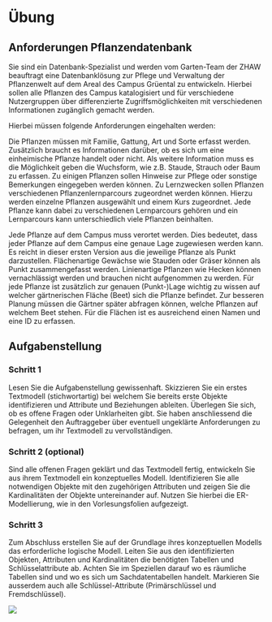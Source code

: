# Übung

## Anforderungen Pflanzendatenbank

Sie sind ein Datenbank-Spezialist und werden vom Garten-Team der ZHAW beauftragt eine Datenbanklösung zur Pflege und Verwaltung der Pflanzenwelt auf dem Areal des Campus Grüental zu entwickeln. Hierbei sollen alle Pflanzen des Campus katalogisiert und für verschiedene Nutzergruppen über differenzierte Zugriffsmöglichkeiten mit verschiedenen Informationen zugänglich gemacht werden.

Hierbei müssen folgende Anforderungen eingehalten werden:

Die Pflanzen müssen mit Familie, Gattung, Art und Sorte erfasst werden. Zusätzlich braucht es Informationen darüber, ob es sich um eine einheimische Pflanze handelt oder nicht. Als weitere Information muss es die Möglichkeit geben die Wuchsform, wie z.B. Staude, Strauch oder Baum zu erfassen. Zu einigen Pflanzen sollen Hinweise zur Pflege oder sonstige Bemerkungen eingegeben werden können.
Zu Lernzwecken sollen Pflanzen verschiedenen Pflanzenlernparcours zugeordnet werden können. Hierzu werden einzelne Pflanzen ausgewählt und einem Kurs zugeordnet. Jede Pflanze kann dabei zu verschiedenen Lernparcours gehören und ein Lernparcours kann unterschiedlich viele Pflanzen beinhalten.

Jede Pflanze auf dem Campus muss verortet werden. Dies bedeutet, dass jeder Pflanze auf dem Campus eine genaue Lage zugewiesen werden kann. Es reicht in dieser ersten Version aus die jeweilige Pflanze als Punkt darzustellen. Flächenartige Gewächse wie Stauden oder Gräser können als Punkt zusammengefasst werden. Linienartige Pflanzen wie Hecken können vernachlässigt werden und brauchen nicht aufgenommen zu werden. Für jede Pflanze ist zusätzlich zur genauen (Punkt-)Lage wichtig zu wissen auf welcher gärtnerischen Fläche (Beet) sich die Pflanze befindet. Zur besseren Planung müssen die Gärtner später abfragen können, welche Pflanzen auf welchem Beet stehen. Für die Flächen ist es ausreichend einen Namen und eine ID zu erfassen.

## Aufgabenstellung

### Schritt 1

Lesen Sie die Aufgabenstellung gewissenhaft. Skizzieren Sie ein erstes Textmodell (stichwortartig) bei welchem Sie bereits erste Objekte identifizieren und Attribute und Beziehungen ableiten. Überlegen Sie sich, ob es offene Fragen oder Unklarheiten gibt. Sie haben anschliessend die Gelegenheit den Auftraggeber über eventuell ungeklärte Anforderungen zu befragen, um ihr Textmodell zu vervollständigen.

### Schritt 2 (optional)

Sind alle offenen Fragen geklärt und das Textmodell fertig, entwickeln Sie aus ihrem Textmodell ein konzeptuelles Modell. Identifizieren Sie alle notwendigen Objekte mit den zugehörigen Attributen und zeigen Sie die Kardinalitäten der Objekte untereinander auf. Nutzen Sie hierbei die ER-Modellierung, wie in den Vorlesungsfolien aufgezeigt.

### Schritt 3

Zum Abschluss erstellen Sie auf der Grundlage ihres konzeptuellen Modells das erforderliche logische Modell. Leiten Sie aus den identifizierten Objekten, Attributen und Kardinalitäten die benötigten Tabellen und Schlüsselattribute ab. Achten Sie im Speziellen darauf wo es räumliche Tabellen sind und wo es sich um Sachdatentabellen handelt. Markieren Sie ausserdem auch alle Schlüssel-Attribute (Primärschlüssel und Fremdschlüssel).


![](figures/Musterloesung_Pflanzendatenbank.jpg)
